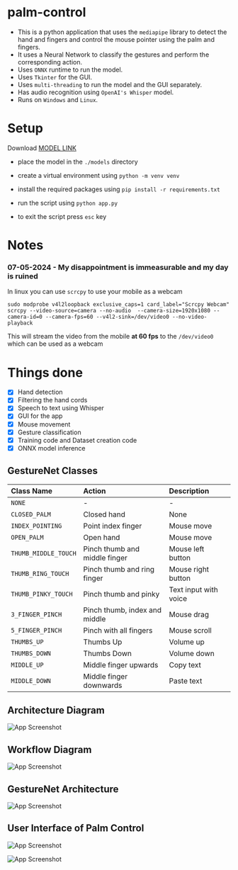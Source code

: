 # palm-control

- This is a python application that uses the `mediapipe` library to detect the hand and fingers and control the mouse
  pointer using the palm and fingers.
- It uses a Neural Network to classify the gestures and perform the corresponding action.
- Uses `ONNX` runtime to run the model.
- Uses `Tkinter` for the GUI.
- Uses `multi-threading` to run the model and the GUI separately.
- Has audio recognition using `OpenAI's Whisper` model.
- Runs on `Windows` and `Linux`.

# Setup

Download [MODEL LINK](https://storage.googleapis.com/mediapipe-models/hand_landmarker/hand_landmarker/float16/1/hand_landmarker.task)

- place the model in the `./models` directory

- create a virtual environment using `python -m venv venv`
- install the required packages using `pip install -r requirements.txt`
- run the script using `python app.py`
- to exit the script press `esc` key

# Notes

### 07-05-2024 - My disappointment is immeasurable and my day is ruined

In linux you can use `scrcpy` to use your mobile as a webcam

```shell
sudo modprobe v4l2loopback exclusive_caps=1 card_label="Scrcpy Webcam"
scrcpy --video-source=camera --no-audio  --camera-size=1920x1080 --camera-id=0 --camera-fps=60 --v4l2-sink=/dev/video0 --no-video-playback
```

This will stream the video from the mobile **at 60 fps** to the `/dev/video0` which can be used as a webcam

# Things done

- [x] Hand detection
- [x] Filtering the hand cords
- [x] Speech to text using Whisper
- [x] GUI for the app
- [x] Mouse movement
- [x] Gesture classification
- [x] Training code and Dataset creation code
- [x] ONNX model inference

## GestureNet Classes



| Class Name | Action     | Description                |
| :-------- | :------- | :------------------------- |
| `NONE` | - | - |
| `CLOSED_PALM` | Closed hand | None |
| `INDEX_POINTING` | Point index finger | Mouse move |
| `OPEN_PALM` | Open hand | Mouse move |
| `THUMB_MIDDLE_TOUCH` | Pinch thumb and middle finger | Mouse left button |
| `THUMB_RING_TOUCH` | Pinch thumb and ring finger | Mouse right button |
| `THUMB_PINKY_TOUCH` | Pinch thumb and pinky | Text input with voice |
| `3_FINGER_PINCH` | Pinch thumb, index and middle | Mouse drag |
| `5_FINGER_PINCH` | Pinch with all fingers | Mouse scroll |
| `THUMBS_UP` | Thumbs Up | Volume up |
| `THUMBS_DOWN` | Thumbs Down | Volume down |
| `MIDDLE_UP` | Middle finger upwards | Copy text |
| `MIDDLE_DOWN` | Middle finger downwards | Paste text |



## Architecture Diagram

![App Screenshot](https://github.com/andrew264/palm-control/img/architecture_diagram.png)

## Workflow Diagram

![App Screenshot](https://github.com/andrew264/palm-control/img/workflow_diagram.png)

## GestureNet Architecture

![App Screenshot](https://github.com/andrew264/palm-control/img/gesturenet_architecture.png)

## User Interface of Palm Control

![App Screenshot](https://github.com/andrew264/palm-control/img/ui1.png)

![App Screenshot](https://github.com/andrew264/palm-control/img/ui2.png)